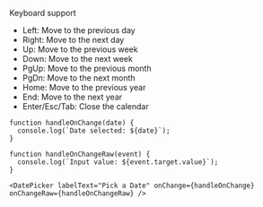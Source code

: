 Keyboard support

* Left: Move to the previous day
* Right: Move to the next day
* Up: Move to the previous week
* Down: Move to the next week
* PgUp: Move to the previous month
* PgDn: Move to the next month
* Home: Move to the previous year
* End: Move to the next year
* Enter/Esc/Tab: Close the calendar

```
function handleOnChange(date) {
  console.log(`Date selected: ${date}`);
}

function handleOnChangeRaw(event) {
  console.log(`Input value: ${event.target.value}`);
}

<DatePicker labelText="Pick a Date" onChange={handleOnChange} onChangeRaw={handleOnChangeRaw} />
```
